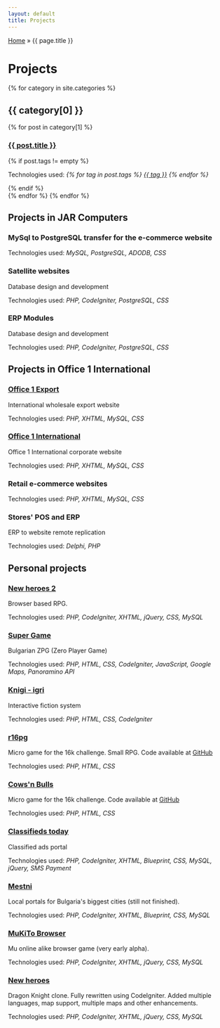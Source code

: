 ```yaml
---
layout: default
title: Projects
---
```


<nav itemprop="breadcrumb">
  <a href="/">Home</a> &raquo;
  {{ page.title }}
</nav>

<h1>Projects</h1>
{% for category in site.categories %}
<h2 id="{{ category[0] }}-ref">{{ category[0] }}</h2>
{% for post in category[1] %}
  <div class="bb">
    <h3><a href="{{ post.url }}">{{ post.title }}</a></h3>
{% if post.tags != empty %}<p class="tech">Technologies used: <em>{% for tag in post.tags %} <span class="tag" rel="tag"><a href="/tag/{{ tag }}">{{ tag }}</a></span> {% endfor %}</em></p>{% endif %}
  </div>
{% endfor %}
{% endfor %}


  <h2 id="jarcomputers">Projects in JAR Computers</h2>
  <div>
    <h3>MySql to PostgreSQL transfer for the e-commerce website</h3>
    <p class="tech">Technologies used: <em>MySQL, PostgreSQL, ADODB, CSS</em></p>
  </div>
  <div>
    <h3>Satellite websites</h3>
    <p>Database design and development</p>
    <p class="tech">Technologies used: <em>PHP, CodeIgniter, PostgreSQL, CSS</em></p>
  </div>
  <div>
    <h3>ERP Modules</h3>
    <p>Database design and development</p>
    <p class="tech">Technologies used: <em>PHP, CodeIgniter, PostgreSQL, CSS</em></p>
  </div>

  <h2 id="office1">Projects in Office 1 International</h2>
  <div>
    <h3><a href="http://office1export.com">Office 1 Export</a></h3>
    <p>International wholesale export website</p>
    <p class="tech">Technologies used: <em>PHP, XHTML, MySQL, CSS</em></p>
  </div>
  <div>
    <h3><a href="http://office1international.com">Office 1 International</a></h3>
    <p>Office 1 International corporate website</p>
    <p class="tech">Technologies used: <em>PHP, XHTML, MySQL, CSS</em></p>
  </div>
  <div>
    <h3>Retail e-commerce websites</h3>
    <p class="tech">Technologies used: <em>PHP, XHTML, MySQL, CSS</em></p>
  </div>
  <div>
    <h3>Stores' POS and ERP</h3>
    <p>ERP to website remote replication</p>
    <p class="tech">Technologies used: <em>Delphi, PHP</em></p>
  </div>

  <h2>Personal projects</h2>
  <div>
    <h3><a href="https://github.com/aquilax/novigeroi2">New heroes 2</a></h3>
    <p>Browser based RPG.</p>
    <p class="tech">Technologies used: <em>PHP, CodeIgniter, XHTML, jQuery, CSS, MySQL</em></p>
  </div>

  <div>
    <h3><a href="http://super.igrii.com/">Super Game</a></h3>
    <p>Bulgarian ZPG (Zero Player Game)</p>
    <p class="tech">Technologies used: <em>PHP, HTML, CSS, CodeIgniter, JavaScript, Google Maps, Panoramino API</em></p>
  </div>
  <div>
    <h3><a href="http://knigi.igrii.com/">Knigi - igri</a></h3>
    <p>Interactive fiction system</p>
    <p class="tech">Technologies used: <em>PHP, HTML, CSS, CodeIgniter</em></p>
  </div>
  <div>
    <h3><a href="http://posterfans.com/game/rp16g.php">r16pg</a></h3>
    <p>Micro game for the 16k challenge. Small RPG. Code available at <a href="https://github.com/aquilax/rp16g">GitHub</a></p>
    <p class="tech">Technologies used: <em>PHP, HTML, CSS</em></p>
  </div>
  <div>
    <h3><a href="http://posterfans.com/game/">Cows'n Bulls</a></h3>
    <p>Micro game for the 16k challenge. Code available at <a href="https://github.com/aquilax/cowsNBulls">GitHub</a></p>
    <p class="tech">Technologies used: <em>PHP, HTML, CSS</em></p>
  </div>
  <div>
    <h3><a href="http://obiavidnes.com">Classifieds today</a></h3>
    <p>Classified ads portal</p>
    <p class="tech">Technologies used: <em>PHP, CodeIgniter, XHTML, Blueprint, CSS, MySQL, jQuery, SMS Payment</em></p>
  </div>
  <div>
    <h3><a href="http://mestni.com">Mestni</a></h3>
    <p>Local portals for Bulgaria's biggest cities (still not finished).</p>
    <p class="tech">Technologies used: <em>PHP, CodeIgniter, XHTML, Blueprint, CSS, MySQL</em></p>
  </div>
  <div>
    <h3><a href="http://code.google.com/p/mukitobrowser/">MuKiTo Browser</a></h3>
    <p>Mu online alike browser game (very early alpha).</p>
    <p class="tech">Technologies used: <em>PHP, CodeIgniter, XHTML, jQuery, CSS, MySQL</em></p>
  </div>
  <div>
    <h3><a href="http://novigeroi.com">New heroes</a></h3>
    <p>Dragon Knight clone. Fully rewritten using CodeIgniter. Added multiple languages, map support, multiple maps and other enhancements.</p>
    <p class="tech">Technologies used: <em>PHP, CodeIgniter, XHTML, jQuery, CSS, MySQL</em></p>
  </div>
